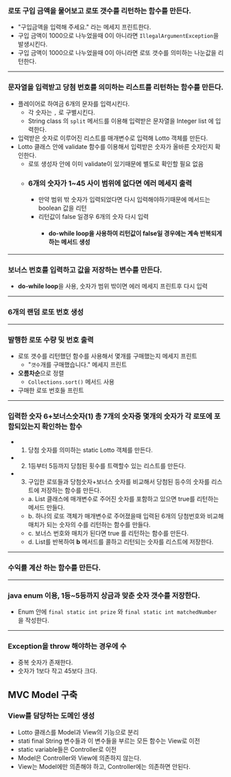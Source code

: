 ### 로또 구입 금액을 물어보고 로또 갯수를 리턴하는 함수를 만든다.
- "구입금액을 입력해 주세요." 라는 메세지 프린트한다.
- 구입 금액이 1000으로 나누었을때 0이 아니라면 `IllegalArgumentException`을 발생시킨다.
- 구입 금액이 1000으로 나누었을때 0이 아니라면 로또 갯수를 의미하는 나눈값을 리턴한다.
---
### 문자열을 입력받고 당첨 번호를 의미하는 리스트를 리턴하는 함수를 만든다.
- 플레이어로 하여금 6개의 문자를 입력시킨다. 
  - 각 숫자는 `,` 로 구별시킨다.
  - String class 의 `split` 메서드를 이용해 입력받은 문자열을 Integer list 에 입력한다.
- 입력받은 숫자로 이루어진 리스트를 매개변수로 입력해 Lotto 객체를 만든다.
- Lotto 클래스 안에 validate 함수를 이용해서 입력받은 숫자가 올바른 숫자인지 확인한다.
  - 로또 생성자 안에 이미 validate이 있기때문에 별도로 확인할 필요 없음
  - ### 6개의 숫자가 1~45 사이 범위에 없다면 에러 메세지 출력
    - 만약 범위 밖 숫자가 입력되었다면 다시 입력해야하기때문에 메서드는 boolean 값을 리턴 
    - 리턴값이 false 일경우 6개의 숫자 다시 입력 
      - #### do-while loop을 사용하여 리턴값이 false일 경우에는 계속 반복되게 하는 메서드 생성 
---
### 보너스 번호를 입력하고 값을 저장하는 변수를 만든다.
- **do-while loop**을 사용, 숫자가 범위 밖이면 에러 메세지 프린트후 다시 입력
---
### 6개의 랜덤 로또 번호 생성

---
### 발행한 로또 수량 및 번호 출력
- 로또 갯수를 리턴했던 함수를 사용해서 몇개를 구매했는지 메세지 프린트
  - "`갯수`개를 구매했습니다." 메세지 프린트
- **오름차순**으로 정렬
  - `Collections.sort()` 메서드 사용
- 구매한 로또 번호들 프린트

---
### 입력한 숫자 6+보너스숫자(1) 총 7개의 숫자중 몇개의 숫자가 각 로또에 포함되있는지 확인하는 함수
- 1. 당첨 숫자를 의미하는 static Lotto 객체를 만든다.
- 2. 1등부터 5등까지 당첨된 횟수를 트랙할수 있는 리스트를 만든다.
- 3. 구입한 로또들과 당첨숫자+보너스 숫자를 비교해서 당첨된 등수의 숫자를 리스트에 저장하는 함수를 만든다.
  - a. List 클래스에 매개변수로 주어진 숫자를 포함하고 있으면 true를 리턴하는 메서드 만들다.
  - b. 하나의 로또 객체가 매개변수로 주어졌을때 입력된 6개의 당첨번호와 비교해 매치가 되는 숫자의 수를 리턴하는 함수를 만들다.
  - c. 보너스 번호와 매치가 된다면 true 를 리턴하는 함수를 만든다.
  - d. List<Lotto>를 반복하여 **b** 메서드를 콜하고 리턴되는 숫자를 리스트에 저장한다.

---
### 수익률 계산 하는 함수를 만든다.

---
### java enum 이용, 1등~5등까지 상금과 맞춘 숫자 갯수를 저장한다.
- Enum 안에 `final static int prize` 와 `final static int matchedNumber` 을 작성한다.
---
### Exception을 throw 해야하는 경우에 수
- 중복 숫자가 존재한다.
- 숫자가 1보다 작고 45보다 크다.

## MVC Model 구축
### View를 담당하는 도메인 생성
- Lotto 클래스를 Model과 View의 기능으로 분리
- stati final String 변수들과 이 변수들을 부르는 모든 함수는 View로 이전
- static variable들은 Controller로 이전
- Model은 Controller와 View에 의존하지 않는다.
- View는 Model에만 의존해야 하고, Controller에는 의존하면 안된다. 